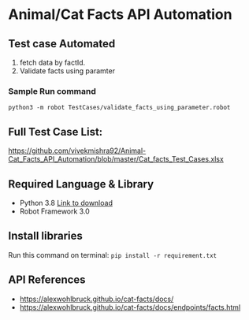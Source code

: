 # Animal/Cat Facts API Automation

## Test case Automated
1. fetch data by factId.
1. Validate facts using paramter

### Sample Run command 
`python3 -m robot TestCases/validate_facts_using_parameter.robot`

## Full Test Case List:
https://github.com/vivekmishra92/Animal-Cat_Facts_API_Automation/blob/master/Cat_facts_Test_Cases.xlsx

## Required Language & Library
* Python 3.8     [Link to download](https://www.python.org/downloads/)
* Robot Framework 3.0

## Install libraries
 Run this command on terminal: `pip install -r requirement.txt`
 
 ## API References
 * https://alexwohlbruck.github.io/cat-facts/docs/
 * https://alexwohlbruck.github.io/cat-facts/docs/endpoints/facts.html
 
